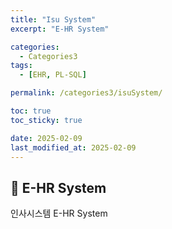 ```yaml
---
title: "Isu System"
excerpt: "E-HR System"

categories:
  - Categories3
tags:
  - [EHR, PL-SQL]

permalink: /categories3/isuSystem/

toc: true
toc_sticky: true

date: 2025-02-09
last_modified_at: 2025-02-09
---
```


## 🦥 E-HR System

인사시스템 E-HR System